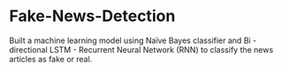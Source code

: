 # Fake-News-Detection
Built a machine learning model using Naïve Bayes classifier and Bi - directional LSTM - Recurrent Neural Network (RNN) to classify the news articles as fake or real.
